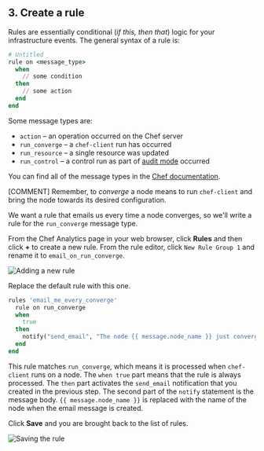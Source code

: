 ## 3. Create a rule

Rules are essentially conditional (_if this, then that_) logic for your infrastructure events. The general syntax of a rule is:

```ruby
# Untitled
rule on <message_type>
  when
    // some condition
  then
    // some action
  end
end
```

Some message types are:

* `action` &ndash; an operation occurred on the Chef server
* `run_converge` &ndash; a `chef-client` run has occurred
* `run_resource` &ndash; a single resource was updated
* `run_control` &ndash; a control run as part of [audit mode](https://docs.chef.io/analytics.html#audit-mode) occurred

You can find all of the message types in the [Chef documentation](https://docs.chef.io/analytics_rules.html#message-types).

[COMMENT] Remember, to _converge_ a node means to run `chef-client` and bring the node towards its desired configuration.

We want a rule that emails us every time a node converges, so we'll write a rule for the `run_converge` message type.

From the Chef Analytics page in your web browser, click **Rules** and then click **+** to create a new rule. From the rule editor, click `New Rule Group 1` and rename it to `email_on_run_converge`.

![Adding a new rule](chef-analytics/add-rule.png)

Replace the default rule with this one.

```ruby
rules 'email_me_every_converge'
  rule on run_converge
  when
    true
  then
    notify("send_email", "The node {{ message.node_name }} just converged.")
  end
end
```

This rule matches `run_converge`, which means it is processed when `chef-client` runs on a node. The `when true` part means that the rule is always processed. The `then` part activates the `send_email` notification that you created in the previous step. The second part of the `notify` statement is the message body. <code ng-non-bindable>{{ message.node_name }}</code> is replaced with the name of the node when the email message is created.

Click **Save** and you are brought back to the list of rules.

![Saving the rule](chef-analytics/add-rule-save.png)
